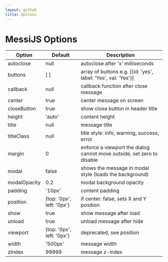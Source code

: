 ```yaml
---
layout: github
title: Options
---
```

# MessiJS Options
| Option       | Default                   | Description                                                            |
| ------------ | ------------------------- | ---------------------------------------------------------------------- |
| autoclose    | null                      | autoclose after 'x' milliseconds                                       |
| buttons      | [ ]                       | array of buttons e.g. [{id: 'yes', label: 'Yes', val: 'Yes'}]          |
| callback     | null                      | callback function after close message                                  |
| center       | true                      | center message on screen                                               |
| closeButton  | true                      | show close button in header title                                      |
| height       | 'auto'                    | content height                                                         |
| title        | null                      | message title                                                          |
| titleClass   | null                      | title style: info, warning, success, error                             |
| margin       | 0                         | enforce a viewport the dialog cannot move outside, set zero to disable |
| modal        | false                     | shows the message in modal style (loads the background)                |
| modalOpacity | 0.2                       | modal background opacity                                               |
| padding      | '10px'                    | content padding                                                        |
| position     | {top: '0px', left: '0px'} | if center: false, sets X and Y position                                |
| show         | true                      | show message after load                                                |
| unload       | true                      | unload message after hide                                              |
| viewport     | {top: '0px', left: '0px'} | deprecated, see position                                               |
| width        | '500px'                   | message width                                                          |
| zIndex       | 99999                     | message z-index                                                        |
